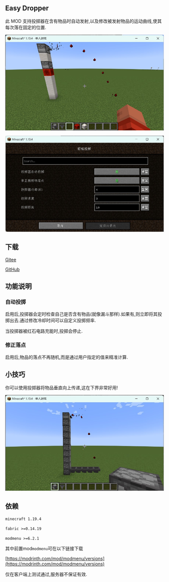 ## Easy Dropper

此 MOD 支持投掷器在含有物品时自动发射,以及修改被发射物品的运动曲线,使其每次落在固定的位置.

![屏幕截图1](res/sh_4.jpg)

![屏幕截图2](res/sh_2_CN.jpg)

## 下载

[Gitee](https://gitee.com/EasyMod/EasyDropper/releases/)

[GitHub](https://github.com/DearXuan7392/EasyDropper/releases/)

## 功能说明

### 自动投掷

启用后,投掷器会定时检查自己是否含有物品(就像漏斗那样).如果有,则立即将其投掷出去.通过修改冷却时间可以自定义投掷频率.

当投掷器被红石电路充能时,投掷会停止.

### 修正落点

启用后,物品的落点不再随机,而是通过用户指定的值来精准计算.

## 小技巧

你可以使用投掷器将物品垂直向上传递,这在下界非常好用!

![screenshot3](res/sh_3.jpg)

## 依赖

``minecraft 1.19.4``

``fabric >=0.14.19``

``modmenu >=6.2.1``

其中前置mod``modmenu``可在以下链接下载

[https://modrinth.com/mod/modmenu/versions](https://modrinth.com/mod/modmenu/versions)

仅在客户端上测试通过,服务器不保证有效.